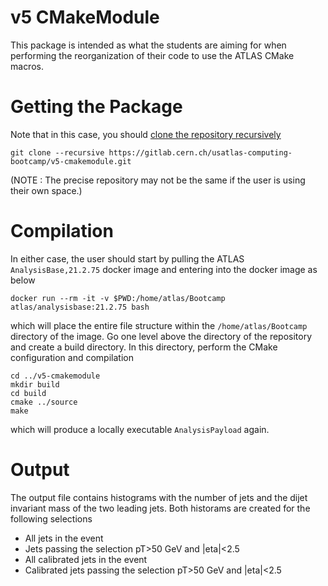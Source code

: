 # v5 CMakeModule

This package is intended as what the students are aiming for when performing the 
reorganization of their code to use the ATLAS CMake macros.

# Getting the Package

Note that in this case, you should [clone the repository recursively](https://riptutorial.com/git/example/11913/clone-recursively)
```
git clone --recursive https://gitlab.cern.ch/usatlas-computing-bootcamp/v5-cmakemodule.git
```
(NOTE : The precise repository may not be the same if the user is using their own space.)

# Compilation

In either case, the user should start by pulling the ATLAS `AnalysisBase,21.2.75` docker image
and entering into the docker image as below
```
docker run --rm -it -v $PWD:/home/atlas/Bootcamp atlas/analysisbase:21.2.75 bash
```
which will place the entire file structure within the `/home/atlas/Bootcamp` directory
of the image.  Go one level above the directory of the repository and create a build directory.
In this directory, perform the CMake configuration and compilation
```
cd ../v5-cmakemodule
mkdir build
cd build
cmake ../source
make
```
which will produce a locally executable `AnalysisPayload` again.

# Output

The output file contains histograms with the number of jets and the dijet invariant mass of the two leading jets. Both historams are created for the following selections

- All jets in the event
- Jets passing the selection pT>50 GeV and |eta|<2.5
- All calibrated jets in the event
- Calibrated jets passing the selection pT>50 GeV and |eta|<2.5
